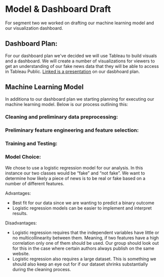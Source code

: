 # Model & Dashboard Draft

For segment two we worked on drafting our machine learning model and our visualization dashboard. 

## Dashboard Plan:

For our dashboard plan we've decided we will use Tableau to build visuals and a dashboard. We will create a number of visualizations for viewers to get an understanding of our fake news data that they will be able to access in Tableau Public. [Linked is a presentation](https://docs.google.com/presentation/d/1g8Sc2dXEjVXcqJp-7kets7wrgMOBICrahSz-FxXqBT8/edit#slide=id.g147ce9005d0_0_4) on our dasbhoard plan. 

## Machine Learning Model 

In additiona to our dashboard plan we starting planning for executing our machine learning model. Below is our process outlining this:

### Cleaning and preliminary data preprocessing:

### Preliminary feature engineering and feature selection:

### Training and Testing:

### Model Choice:
We chose to use a logistic regression model for our analysis. In this instance our two classes would be “fake” and “not fake”. We want to determine how likely a piece of news is to be real or fake based on a number of different features. 

Advantages:
-  Best fit for our data since we are wanting to predict a binary outcome
-  Logistic regression models can be easier to implement and interpret results. 

Disadvantages: 
- Logistic regression requires that the independent variables have little or no multicollinearity between them. Meaning, if two features have a high correlation only one of them should be used. Our group should look out for this in the case where certain authors always publish on the same website. 
- Logistic regression also requires a large dataset. This is something we should also keep an eye out for if our dataset shrinks substantially during the cleaning process. 

